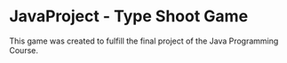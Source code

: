 # JavaProject - Type Shoot Game
This game was created to fulfill the final project of the Java Programming Course.
